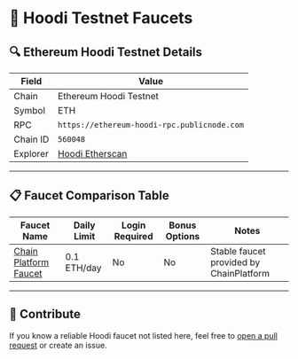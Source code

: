 # 🧪 Hoodi Testnet Faucets

## 🔍 Ethereum Hoodi Testnet Details

| Field    | Value                                          |
| -------- | ---------------------------------------------- |
| Chain    | Ethereum Hoodi Testnet                         |
| Symbol   | ETH                                            |
| RPC      | `https://ethereum-hoodi-rpc.publicnode.com`    |
| Chain ID | `560048`                                       |
| Explorer | [Hoodi Etherscan](https://hoodi.etherscan.io/) |

---

## 📋 Faucet Comparison Table

| Faucet Name                                                                     | Daily Limit  | Login Required | Bonus Options | Notes                                   |
| ------------------------------------------------------------------------------- | ------------ | -------------- | ------------- | --------------------------------------- |
| [Chain Platform Faucet](https://faucet.chainplatform.co/faucets/ethereum-hoodi) | 0.1 ETH/day | No             | No            | Stable faucet provided by ChainPlatform |

---

## 🤝 Contribute
If you know a reliable Hoodi faucet not listed here, feel free to [open a pull request](https://github.com/ChainPlatformCo/faucets) or create an issue.
